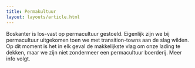 ```yaml
---
title: Permakultuur
layout: layouts/article.html
---
```


Boskanter is los-vast op permacultuur gestoeld. Eigenlijk zijn we bij permacultuur uitgekomen toen we met transition-towns aan de slag wilden. Op dit moment is het in elk geval de makkelijkste vlag om onze lading te dekken, maar we zijn niet zondermeer een permacultuur boerderij.
Meer info volgt.
